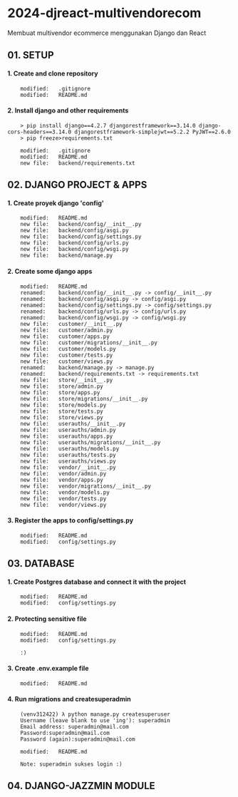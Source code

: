 # 2024-djreact-multivendorecom
Membuat multivendor ecommerce menggunakan Django dan React


## 01. SETUP

#### 1. Create and clone repository

        modified:   .gitignore
        modified:   README.md

#### 2. Install django and other requirements

        > pip install django==4.2.7 djangorestframework==3.14.0 django-cors-headers==3.14.0 djangorestframework-simplejwt==5.2.2 PyJWT==2.6.0
        > pip freeze>requirements.txt

        modified:   .gitignore
        modified:   README.md
        new file:   backend/requirements.txt


## 02. DJANGO PROJECT & APPS

#### 1. Create proyek django 'config'

        modified:   README.md
        new file:   backend/config/__init__.py
        new file:   backend/config/asgi.py
        new file:   backend/config/settings.py
        new file:   backend/config/urls.py
        new file:   backend/config/wsgi.py
        new file:   backend/manage.py

#### 2. Create some django apps

        modified:   README.md
        renamed:    backend/config/__init__.py -> config/__init__.py
        renamed:    backend/config/asgi.py -> config/asgi.py
        renamed:    backend/config/settings.py -> config/settings.py
        renamed:    backend/config/urls.py -> config/urls.py
        renamed:    backend/config/wsgi.py -> config/wsgi.py
        new file:   customer/__init__.py
        new file:   customer/admin.py
        new file:   customer/apps.py
        new file:   customer/migrations/__init__.py
        new file:   customer/models.py
        new file:   customer/tests.py
        new file:   customer/views.py
        renamed:    backend/manage.py -> manage.py
        renamed:    backend/requirements.txt -> requirements.txt
        new file:   store/__init__.py
        new file:   store/admin.py
        new file:   store/apps.py
        new file:   store/migrations/__init__.py
        new file:   store/models.py
        new file:   store/tests.py
        new file:   store/views.py
        new file:   userauths/__init__.py
        new file:   userauths/admin.py
        new file:   userauths/apps.py
        new file:   userauths/migrations/__init__.py
        new file:   userauths/models.py
        new file:   userauths/tests.py
        new file:   userauths/views.py
        new file:   vendor/__init__.py
        new file:   vendor/admin.py
        new file:   vendor/apps.py
        new file:   vendor/migrations/__init__.py
        new file:   vendor/models.py
        new file:   vendor/tests.py
        new file:   vendor/views.py

#### 3. Register the apps to config/settings.py

        modified:   README.md
        modified:   config/settings.py


## 03. DATABASE

#### 1. Create Postgres database and connect it with the project

        modified:   README.md
        modified:   config/settings.py

#### 2. Protecting sensitive file

        modified:   README.md
        modified:   config/settings.py

        :)

#### 3. Create .env.example file

        modified:   README.md

#### 4. Run migrations and createsuperadmin

        (venv312422) λ python manage.py createsuperuser
        Username (leave blank to use 'ing'): superadmin
        Email address: superadmin@mail.com
        Password:superadmin@mail.com
        Password (again):superadmin@mail.com

        modified:   README.md

        Note: superadmin sukses login :)


## 04. DJANGO-JAZZMIN MODULE